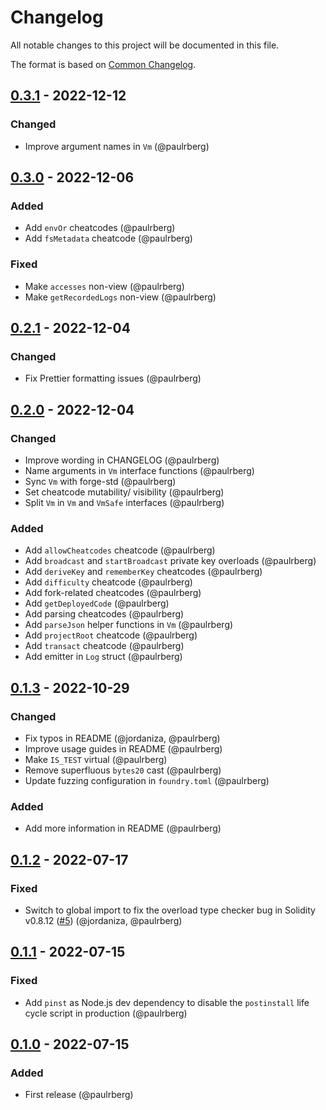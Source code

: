 # Changelog

All notable changes to this project will be documented in this file.

The format is based on [Common Changelog](https://common-changelog.org/).

[0.3.1]: https://github.com/paulrberg/prb-math/compare/v0.3.0...v0.3.1
[0.3.0]: https://github.com/paulrberg/prb-math/compare/v0.2.1...v0.3.0
[0.2.1]: https://github.com/paulrberg/prb-math/compare/v0.2.0...v0.2.1
[0.2.0]: https://github.com/paulrberg/prb-math/compare/v0.1.3...v0.2.0
[0.1.3]: https://github.com/paulrberg/prb-math/compare/v0.1.2...v0.1.3
[0.1.2]: https://github.com/paulrberg/prb-math/compare/v0.1.1...v0.1.2
[0.1.1]: https://github.com/paulrberg/prb-math/compare/v0.1.0...v0.1.1
[0.1.0]: https://github.com/paulrberg/prb-test/releases/tag/v0.1.0

## [0.3.1] - 2022-12-12

### Changed

- Improve argument names in `Vm` (@paulrberg)

## [0.3.0] - 2022-12-06

### Added

- Add `envOr` cheatcodes (@paulrberg)
- Add `fsMetadata` cheatcode (@paulrberg)

### Fixed

- Make `accesses` non-view (@paulrberg)
- Make `getRecordedLogs` non-view (@paulrberg)

## [0.2.1] - 2022-12-04

### Changed

- Fix Prettier formatting issues (@paulrberg)

## [0.2.0] - 2022-12-04

### Changed

- Improve wording in CHANGELOG (@paulrberg)
- Name arguments in `Vm` interface functions (@paulrberg)
- Sync `Vm` with forge-std (@paulrberg)
- Set cheatcode mutability/ visibility (@paulrberg)
- Split `Vm` in `Vm` and `VmSafe` interfaces (@paulrberg)

### Added

- Add `allowCheatcodes` cheatcode (@paulrberg)
- Add `broadcast` and `startBroadcast` private key overloads (@paulrberg)
- Add `deriveKey` and `rememberKey` cheatcodes (@paulrberg)
- Add `difficulty` cheatcode (@paulrberg)
- Add fork-related cheatcodes (@paulrberg)
- Add `getDeployedCode` (@paulrberg)
- Add parsing cheatcodes (@paulrberg)
- Add `parseJson` helper functions in `Vm` (@paulrberg)
- Add `projectRoot` cheatcode (@paulrberg)
- Add `transact` cheatcode (@paulrberg)
- Add emitter in `Log` struct (@paulrberg)

## [0.1.3] - 2022-10-29

### Changed

- Fix typos in README (@jordaniza, @paulrberg)
- Improve usage guides in README (@paulrberg)
- Make `IS_TEST` virtual (@paulrberg)
- Remove superfluous `bytes20` cast (@paulrberg)
- Update fuzzing configuration in `foundry.toml` (@paulrberg)

### Added

- Add more information in README (@paulrberg)

## [0.1.2] - 2022-07-17

### Fixed

- Switch to global import to fix the overload type checker bug in Solidity v0.8.12
  ([#5](https://github.com/paulrberg/prb-test/issues/5)) (@jordaniza, @paulrberg)

## [0.1.1] - 2022-07-15

### Fixed

- Add `pinst` as Node.js dev dependency to disable the `postinstall` life cycle script in production (@paulrberg)

## [0.1.0] - 2022-07-15

### Added

- First release (@paulrberg)
